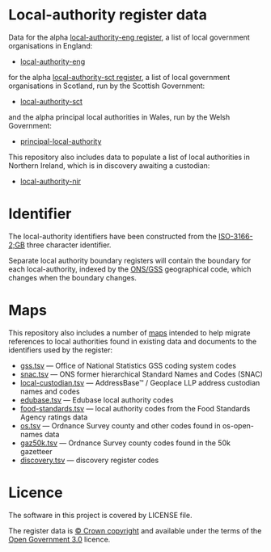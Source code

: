 # Local-authority register data

Data for the alpha [local-authority-eng register](http://local-authority-eng.alpha.openregister.org),
a list of local government organisations in England:

- [local-authority-eng](data/local-authority-eng/local-authorities.tsv)

for the alpha [local-authority-sct register](http://local-authority-sct.alpha.openregister.org),
a list of local government organisations in Scotland, run by the Scottish Government:

- [local-authority-sct](data/local-authority-sct/local-authorities.tsv)

and the alpha principal local authorities in Wales, run by the Welsh Government:

- [principal-local-authority](data/principal-local-authority/principal-local-authority.tsv)

This repository also includes data to populate a list of local authorities in Northern Ireland, which is in discovery awaiting a custodian:

- [local-authority-nir](data/local-authority-nir/local-authorities.tsv)

# Identifier

The local-authority identifiers have been constructed from the [ISO-3166-2;GB](https://en.wikipedia.org/wiki/ISO_3166-2:GB) three character identifier.

Separate local authority boundary registers will contain the boundary for each local-authority,
indexed by the [ONS/GSS](https://en.wikipedia.org/wiki/ONS_coding_system) geographical code, which changes when the boundary changes.

# Maps

This repository also includes a number of [maps](maps) intended to help migrate references to local authorities found in existing data and documents to the identifiers used by the register:

- [gss.tsv](maps/gss.tsv) — Office of National Statistics GSS coding system codes
- [snac.tsv](maps/snac.tsv) — ONS former hierarchical Standard Names and Codes (SNAC)
- [local-custodian.tsv](maps/local-custodian.tsv) — AddressBase™ / Geoplace LLP address custodian names and codes
- [edubase.tsv](maps/edubase.tsv) — Edubase local authority codes
- [food-standards.tsv](maps/food-standards.tsv) — local authority codes from the Food Standards Agency ratings data
- [os.tsv](maps/os.tsv) — Ordnance Survey county and other codes found in os-open-names data
- [gaz50k.tsv](maps/gaz50k.tsv) — Ordnance Survey county codes found in the 50k gazetteer
- [discovery.tsv](maps/discovery.tsv) — discovery register codes

# Licence

The software in this project is covered by LICENSE file.

The register data is [© Crown copyright](http://www.nationalarchives.gov.uk/information-management/re-using-public-sector-information/copyright-and-re-use/crown-copyright/)
and available under the terms of the [Open Government 3.0](https://www.nationalarchives.gov.uk/doc/open-government-licence/version/3/) licence.
